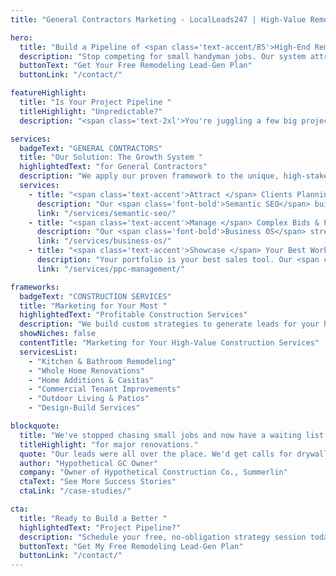 ```yaml
---
title: "General Contractors Marketing - LocalLeads247 | High-Value Remodeling & Construction Lead Generation for Las Vegas"

hero:
  title: "Build a Pipeline of <span class='text-accent/85'>High-End Remodeling & Construction Projects</span>"
  description: "Stop competing for small handyman jobs. Our system attracts affluent Las Vegas homeowners and commercial clients ready to invest in major kitchen renovations, home additions, and tenant improvements."
  buttonText: "Get Your Free Remodeling Lead-Gen Plan"
  buttonLink: "/contact/"

featureHighlight:
  title: "Is Your Project Pipeline "
  titleHighlight: "Unpredictable?"
  description: "<span class='text-2xl'>You're juggling a few big projects, but you don't know where the next one is coming from. Your business is a stressful cycle of bidding on low-margin jobs just to keep your crews busy, while your best work and craftsmanship go unnoticed. <span class='text-accent/85'>It's time to build a marketing system that consistently attracts the profitable, large-scale projects you deserve.</span></span>"

services:
  badgeText: "GENERAL CONTRACTORS"
  title: "Our Solution: The Growth System "
  highlightedText: "for General Contractors"
  description: "We apply our proven framework to the unique, high-stakes needs of the Las Vegas construction and remodeling industry."
  services:
    - title: "<span class='text-accent'>Attract </span> Clients Planning Big Projects"
      description: "Our <span class='font-bold'>Semantic SEO</span> builds your authority for high-value terms like 'kitchen remodeling cost Las Vegas,' 'design-build contractor,' and 'commercial tenant improvement,' capturing clients in the critical planning stages."
      link: "/services/semantic-seo/"
    - title: "<span class='text-accent'>Manage </span> Complex Bids & Projects"
      description: "Our <span class='font-bold'>Business OS</span> streamlines your sales cycle. Create detailed, multi-page proposals, manage subcontractor communications, and track project progress from initial bid to final walkthrough, all in one place."
      link: "/services/business-os/"
    - title: "<span class='text-accent'>Showcase </span> Your Best Work"
      description: "Your portfolio is your best sales tool. Our <span class='font-bold'>Meta Ad campaigns</span> use stunning photos and videos of your finished projects to target affluent homeowners in Las Vegas, inspiring their next big renovation."
      link: "/services/ppc-management/"

frameworks:
  badgeText: "CONSTRUCTION SERVICES"
  title: "Marketing for Your Most "
  highlightedText: "Profitable Construction Services"
  description: "We build custom strategies to generate leads for your highest-margin projects:"
  showNiches: false
  contentTitle: "Marketing for Your High-Value Construction Services"
  servicesList:
    - "Kitchen & Bathroom Remodeling"
    - "Whole Home Renovations"
    - "Home Additions & Casitas"
    - "Commercial Tenant Improvements"
    - "Outdoor Living & Patios"
    - "Design-Build Services"

blockquote:
  title: "We've stopped chasing small jobs and now have a waiting list "
  titleHighlight: "for major renovations."
  quote: "Our leads were all over the place. We'd get calls for drywall repair one day and a full kitchen remodel the next. LocalLeads247 built a system that specifically targets homeowners planning major projects. The quality of leads is incredible, and their platform has made our bidding process so much more professional and efficient."
  author: "Hypothetical GC Owner"
  company: "Owner of Hypothetical Construction Co., Summerlin"
  ctaText: "See More Success Stories"
  ctaLink: "/case-studies/"

cta:
  title: "Ready to Build a Better "
  highlightedText: "Project Pipeline?"
  description: "Schedule your free, no-obligation strategy session today. We'll show you the exact blueprint we'd use to attract more high-end remodeling and construction projects in the Las Vegas area."
  buttonText: "Get My Free Remodeling Lead-Gen Plan"
  buttonLink: "/contact/"
---
```

